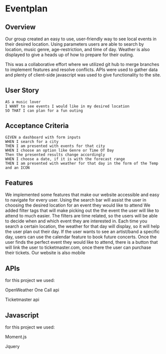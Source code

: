 # Eventplan

## Overview

Our group created an easy to use, user-friendly way to see local events in their desired location.
Using parameters users are able to search by location, music genre, age-restriction, and time of day. Weather is also displayed to give a heads up of how to prepare for their outing. 

This was a collaborative effort where we utilized git hub to merge branches to implement features and resolve conflicts. APIs were used to gather data and plenty of client-side javascript was used to give functionality to the site. 

## User Story

```
AS a music lover
I WANT to see events I would like in my desired location
SO THAT I can plan for a fun outing
```

## Acceptance Criteria

```
GIVEN a dashboard with form inputs
WHEN I search for a city
THEN I am presented with events for that city
WHEN I choose an option like Genre or Time Of Day
Then the presented results change accordingly
WHEN I choose a date, if it is with the forecast range
THEN I am presented with weather for that day in the form of the Temp and an ICON
```
## Features

 We implemented some features that make our website accessible and easy to navigate for every user.
 Using the search bar will assist the user in choosing the desired location for an event they would like to attend
 We added filter tags that will make picking out the the event the user will like to attend to much easier.
 The filters are time related, so the users will be able to decide when and which event they are interested in.
 Each time you search a certain location, the weather for that day will display, so it will help the user plan out their day.
 If the user wants to see an artist/band a specific day, users can use the calendar feature to book future concerts.
 Once the user finds the perfect event they would like to attend, there is a button that will link the user to ticketmaster.com, once there the user can purchase their tickets.
 Our website is also mobile


 ## APIs

 for this project we used:

 OpenWeather One Call api 

 Ticketmaster api 


 ## Javascript

 for this project we used:

 Moment.js

 Jquery
